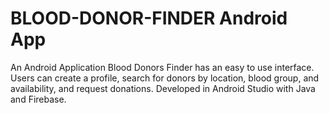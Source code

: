 # BLOOD-DONOR-FINDER  Android App
An Android Application Blood Donors Finder has an easy to use interface. Users can create a profile, search for donors by location, blood group, and availability, and request donations. Developed in Android Studio with Java and Firebase.
